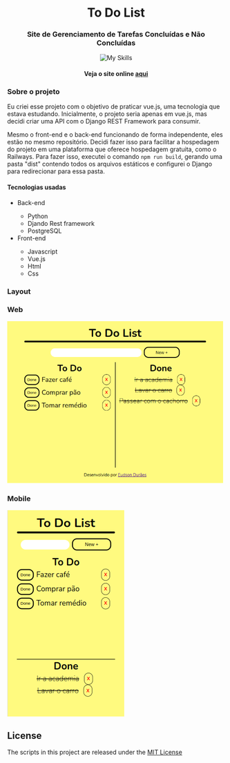 <h1 align="center">To Do List</h1>

<h3 align="center">Site de Gerenciamento de Tarefas Concluídas e Não Concluídas</h3> 
<div align="center">

![My Skills](https://skills.thijs.gg/icons?i=python,django,vue,html,js,css)

</div>
<h4 align="center">Veja o site online <a href="https://todolisteudson.up.railway.app/">aqui</a> </h4>  

<h3>Sobre o projeto</h3>

<p>Eu criei esse projeto com o objetivo de praticar vue.js, uma tecnologia que estava estudando. Inicialmente, o projeto seria apenas em vue.js, mas decidi criar uma API com o Django REST Framework para consumir.</p>

<p>Mesmo o front-end e o back-end funcionando de forma independente, eles estão no mesmo repositório. Decidi fazer isso para facilitar a hospedagem do projeto em uma plataforma que oferece hospedagem gratuita, como o Railways. Para fazer isso, executei o comando <code>npm run build</code>, gerando uma pasta "dist" contendo todos os arquivos estáticos e configurei o Django para redirecionar para essa pasta.</p>

<h4>Tecnologias usadas</h4>   

<ul>
  <li>Back-end</li>
  
   <ul>
      <li>Python</li>
      <li>Djando Rest framework</li>
      <li>PostgreSQL</li>
   </ul>
   
  <li>Front-end</li>
  
  <ul>
      <li>Javascript</li>
      <li>Vue.js</li>
      <li>Html</li>
      <li>Css</li>
  </ul>
  
</ul> 

<h3>Layout</h3>

### Web


<img src="https://github.com/SobrancelhaDoDragao/To_Do_List/blob/main/Web.png" width="500">


### Mobile

<img src="https://github.com/SobrancelhaDoDragao/To_Do_List/blob/main/mobile.png">


## License

The scripts in this project are released under the [MIT License](./LICENSE.md) 

